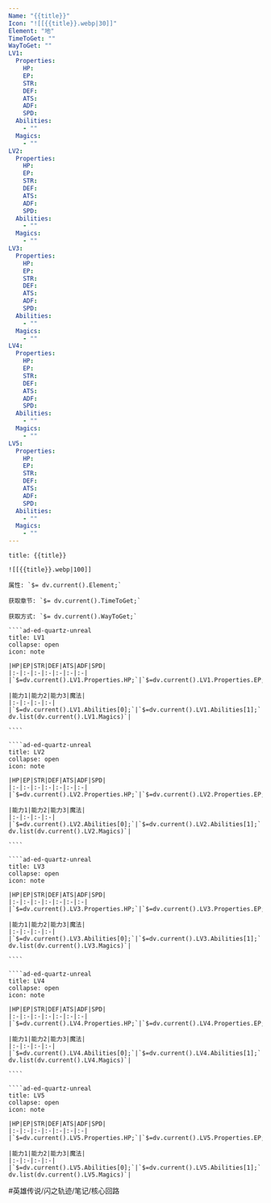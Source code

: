```yaml
---
Name: "{{title}}"
Icon: "![[{{title}}.webp|30]]"
Element: "地"
TimeToGet: ""
WayToGet: ""
LV1:
  Properties:
    HP: 
    EP: 
    STR: 
    DEF: 
    ATS: 
    ADF: 
    SPD: 
  Abilities:
    - ""
  Magics:
    - ""
LV2:
  Properties:
    HP: 
    EP: 
    STR: 
    DEF: 
    ATS: 
    ADF: 
    SPD: 
  Abilities:
    - ""
  Magics:
    - ""
LV3:
  Properties:
    HP: 
    EP: 
    STR: 
    DEF: 
    ATS: 
    ADF: 
    SPD: 
  Abilities:
    - ""
  Magics:
    - ""
LV4:
  Properties:
    HP: 
    EP: 
    STR: 
    DEF: 
    ATS: 
    ADF: 
    SPD: 
  Abilities:
    - ""
  Magics:
    - ""
LV5:
  Properties:
    HP: 
    EP: 
    STR: 
    DEF: 
    ATS: 
    ADF: 
    SPD: 
  Abilities:
    - ""
  Magics:
    - ""
---
```

`````ad-ed-quartz-unreal
title: {{title}}

![[{{title}}.webp|100]]

属性: `$= dv.current().Element;`

获取章节: `$= dv.current().TimeToGet;`

获取方式: `$= dv.current().WayToGet;`

````ad-ed-quartz-unreal
title: LV1
collapse: open
icon: note

|HP|EP|STR|DEF|ATS|ADF|SPD|
|:-|:-|:-|:-|:-|:-|:-|
|`$=dv.current().LV1.Properties.HP;`|`$=dv.current().LV1.Properties.EP;`|`$=dv.current().LV1.Properties.STR;`|`$=dv.current().LV1.Properties.DEF;`|`$=dv.current().LV1.Properties.ATS;`|`$=dv.current().LV1.Properties.ADF;`|`$=dv.current().LV1.Properties.SPD;`|

|能力1|能力2|能力3|魔法|
|:-|:-|:-|:-|
|`$=dv.current().LV1.Abilities[0];`|`$=dv.current().LV1.Abilities[1];`|`$=dv.current().LV1.Abilities[2];`|`$= dv.list(dv.current().LV1.Magics)`|

````

````ad-ed-quartz-unreal
title: LV2
collapse: open
icon: note

|HP|EP|STR|DEF|ATS|ADF|SPD|
|:-|:-|:-|:-|:-|:-|:-|
|`$=dv.current().LV2.Properties.HP;`|`$=dv.current().LV2.Properties.EP;`|`$=dv.current().LV2.Properties.STR;`|`$=dv.current().LV2.Properties.DEF;`|`$=dv.current().LV2.Properties.ATS;`|`$=dv.current().LV2.Properties.ADF;`|`$=dv.current().LV2.Properties.SPD;`|

|能力1|能力2|能力3|魔法|
|:-|:-|:-|:-|
|`$=dv.current().LV2.Abilities[0];`|`$=dv.current().LV2.Abilities[1];`|`$=dv.current().LV2.Abilities[2];`|`$= dv.list(dv.current().LV2.Magics)`|

````

````ad-ed-quartz-unreal
title: LV3
collapse: open
icon: note

|HP|EP|STR|DEF|ATS|ADF|SPD|
|:-|:-|:-|:-|:-|:-|:-|
|`$=dv.current().LV3.Properties.HP;`|`$=dv.current().LV3.Properties.EP;`|`$=dv.current().LV3.Properties.STR;`|`$=dv.current().LV3.Properties.DEF;`|`$=dv.current().LV3.Properties.ATS;`|`$=dv.current().LV3.Properties.ADF;`|`$=dv.current().LV3.Properties.SPD;`|

|能力1|能力2|能力3|魔法|
|:-|:-|:-|:-|
|`$=dv.current().LV3.Abilities[0];`|`$=dv.current().LV3.Abilities[1];`|`$=dv.current().LV3.Abilities[2];`|`$= dv.list(dv.current().LV3.Magics)`|

````

````ad-ed-quartz-unreal
title: LV4
collapse: open
icon: note

|HP|EP|STR|DEF|ATS|ADF|SPD|
|:-|:-|:-|:-|:-|:-|:-|
|`$=dv.current().LV4.Properties.HP;`|`$=dv.current().LV4.Properties.EP;`|`$=dv.current().LV4.Properties.STR;`|`$=dv.current().LV4.Properties.DEF;`|`$=dv.current().LV4.Properties.ATS;`|`$=dv.current().LV4.Properties.ADF;`|`$=dv.current().LV4.Properties.SPD;`|

|能力1|能力2|能力3|魔法|
|:-|:-|:-|:-|
|`$=dv.current().LV4.Abilities[0];`|`$=dv.current().LV4.Abilities[1];`|`$=dv.current().LV4.Abilities[2];`|`$= dv.list(dv.current().LV4.Magics)`|

````

````ad-ed-quartz-unreal
title: LV5
collapse: open
icon: note

|HP|EP|STR|DEF|ATS|ADF|SPD|
|:-|:-|:-|:-|:-|:-|:-|
|`$=dv.current().LV5.Properties.HP;`|`$=dv.current().LV5.Properties.EP;`|`$=dv.current().LV5.Properties.STR;`|`$=dv.current().LV5.Properties.DEF;`|`$=dv.current().LV5.Properties.ATS;`|`$=dv.current().LV5.Properties.ADF;`|`$=dv.current().LV5.Properties.SPD;`|

|能力1|能力2|能力3|魔法|
|:-|:-|:-|:-|
|`$=dv.current().LV5.Abilities[0];`|`$=dv.current().LV5.Abilities[1];`|`$=dv.current().LV5.Abilities[2];`|`$= dv.list(dv.current().LV5.Magics)`|

`````
#英雄传说/闪之轨迹/笔记/核心回路 